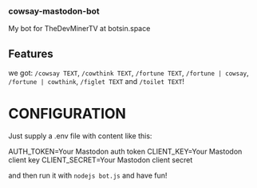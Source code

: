 ### cowsay-mastodon-bot
My bot for TheDevMinerTV at botsin.space 

## Features

we got:
`/cowsay TEXT`, `/cowthink TEXT`, `/fortune TEXT`, `/fortune | cowsay`, `/fortune | cowthink`, `/figlet TEXT` and `/toilet TEXT`!

# CONFIGURATION
Just supply a .env file with content like this:

AUTH_TOKEN=Your Mastodon auth token
CLIENT_KEY=Your Mastodon client key
CLIENT_SECRET=Your Mastodon client secret

and then run it with `nodejs bot.js` and have fun!